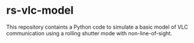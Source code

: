 # rs-vlc-model
This repository containts a Python code to simulate a basic model of VLC communication using a rolling shutter mode with non-line-of-sight.
